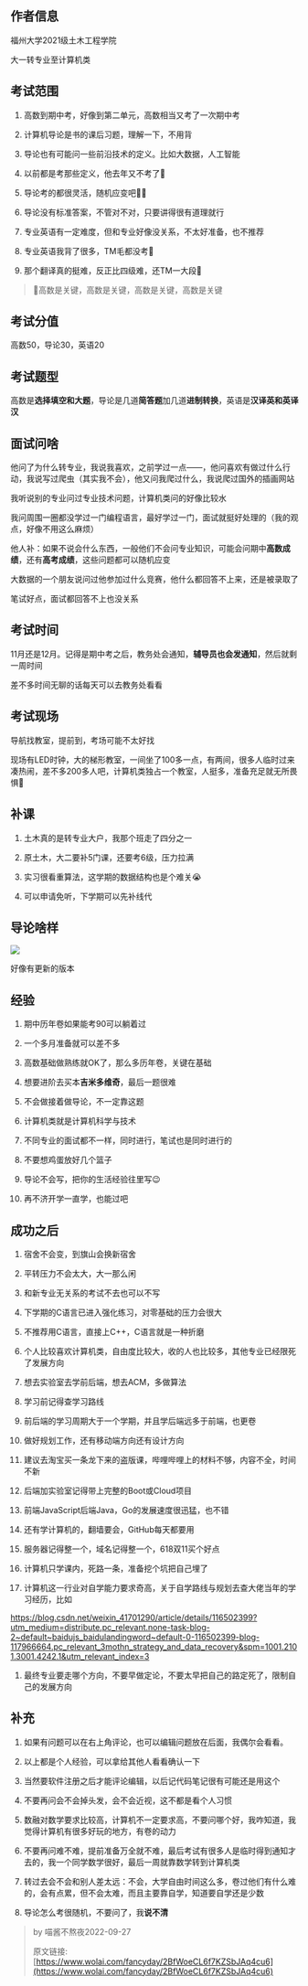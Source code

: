 ## 作者信息

福州大学2021级土木工程学院

大一转专业至计算机类

## 考试范围

1.  高数到期中考，好像到第二单元，高数相当又考了一次期中考

2.  计算机导论是书的课后习题，理解一下，不用背

3.  导论也有可能问一些前沿技术的定义。比如大数据，人工智能

4.  以前都是考那些定义，他去年又不考了🤮

5.  导论考的都很灵活，随机应变吧😵‍💫

6.  导论没有标准答案，不管对不对，只要讲得很有道理就行

7.  专业英语有一定难度，但和专业好像没关系，不太好准备，也不推荐

8.  专业英语我背了很多，TM毛都没考🤮

9.  那个翻译真的挺难，反正比四级难，还TM一大段🤮

> 📌高数是关键，高数是关键，高数是关键，高数是关键

## 考试分值

高数50，导论30，英语20

## 考试题型

高数是**选择填空和大题**，导论是几道**简答题**加几道**进制转换**，英语是**汉译英和英译汉**

## 面试问啥

他问了为什么转专业，我说我喜欢，之前学过一点——，他问喜欢有做过什么行动，我说写过爬虫（其实我不会），他又问我爬过什么，我说爬过国外的插画网站

我听说别的专业问过专业技术问题，计算机类问的好像比较水

我问周围一圈都没学过一门编程语言，最好学过一门，面试就挺好处理的（我的观点，好像不用这么麻烦）

他人补：如果不说会什么东西，一般他们不会问专业知识，可能会问期中**高数成绩**，还有**高考成绩**，这些问题都可以随机应变

大数据的一个朋友说问过他参加过什么竞赛，他什么都回答不上来，还是被录取了

笔试好点，面试都回答不上也没关系

## 考试时间

11月还是12月。记得是期中考之后，教务处会通知，**辅导员也会发通知**，然后就剩一周时间

差不多时间无聊的话每天可以去教务处看看

## 考试现场

导航找教室，提前到，考场可能不太好找

现场有LED时钟，大的梯形教室，一间坐了100多一点，有两间，很多人临时过来凑热闹，差不多200多人吧，计算机类独占一个教室，人挺多，准备充足就无所畏惧🤨

## 补课

1.  土木真的是转专业大户，我那个班走了四分之一

2.  原土木，大二要补5门课，还要考6级，压力拉满

3.  实习很看重算法，这学期的数据结构也是个难关😭

4.  可以申请免听，下学期可以先补线代

## 导论啥样

![](http://img.w2fzu.com/fzu-run202211210226965.jpg)

好像有更新的版本

## 经验

1.  期中历年卷如果能考90可以躺着过

2.  一个多月准备就可以差不多

3.  高数基础做熟练就OK了，那么多历年卷，关键在基础

4.  想要进阶去买本**吉米多维奇**，最后一题很难

5.  不会做接着做导论，不一定靠这题

6.  计算机类就是计算机科学与技术

7.  不同专业的面试都不一样，同时进行，笔试也是同时进行的

8.  不要想鸡蛋放好几个篮子

9.  导论不会写，把你的生活经验往里写😉

10. 再不济开学一直学，也能过吧

## 成功之后

1.  宿舍不会变，到旗山会换新宿舍

2.  平转压力不会太大，大一那么闲

3.  和新专业无关系的考试不去也可以不写

4.  下学期的C语言已进入强化练习，对零基础的压力会很大

5.  不推荐用C语言，直接上C++，C语言就是一种折磨

6.  个人比较喜欢计算机类，自由度比较大，收的人也比较多，其他专业已经限死了发展方向

7.  想去实验室去学前后端，想去ACM，多做算法

8.  学习前记得查学习路线

9.  前后端的学习周期大于一个学期，并且学后端远多于前端，也更卷

10. 做好规划工作，还有移动端方向还有设计方向

11. 建议去淘宝买一条龙下来的盗版课，哔哩哔哩上的材料不够，内容不全，时间不新

12. 后端加实验室记得带上完整的Boot或Cloud项目

13. 前端JavaScript后端Java，Go的发展速度很迅猛，也不错

14. 还有学计算机的，翻墙要会，GitHub每天都要用

15. 服务器记得整一个，域名记得整一个，618双11买个好点

16. 计算机只学课内，死路一条，准备挖个坑把自己埋了

17. 计算机这一行业对自学能力要求奇高，关于自学路线与规划去查大佬当年的学习经历，比如

<https://blog.csdn.net/weixin_41701290/article/details/116502399?utm_medium=distribute.pc_relevant.none-task-blog-2~default~baidujs_baidulandingword~default-0-116502399-blog-117966664.pc_relevant_3mothn_strategy_and_data_recovery&spm=1001.2101.3001.4242.1&utm_relevant_index=3>

1.  最终专业要走哪个方向，不要早做定论，不要太早把自己的路定死了，限制自己的发展方向

## 补充

1.  如果有问题可以在右上角评论，也可以编辑问题放在后面，我偶尔会看看。

2.  以上都是个人经验，可以拿给其他人看看确认一下

3.  当然要软件注册之后才能评论编辑，以后记代码笔记很有可能还是用这个

4.  不要再问会不会掉头发，会不会近视，这不都是看个人习惯

5.  数融对数学要求比较高，计算机不一定要求高，不要问哪个好，我咋知道，我觉得计算机有很多好玩的地方，有卷的动力

6.  不要再问难不难，提前准备万全就不难，最后考试有很多人是临时得到通知才去的，我一个同学数学很好，最后一周就靠数学转到计算机类

7.  转过去会不会和别人差太远：不会，大学自由时间这么多，卷过他们有什么难的，会有点累，但不会太难，而且主要靠自学，知道要自学还是少数

8.  导论怎么考很随机，不要问了，我**说不清**

> by 喵酱不熬夜2022-09-27
> 
> 原文链接:[https://www.wolai.com/fancyday/2BfWoeCL6f7KZSbJAq4cu6](https://www.wolai.com/fancyday/2BfWoeCL6f7KZSbJAq4cu6)